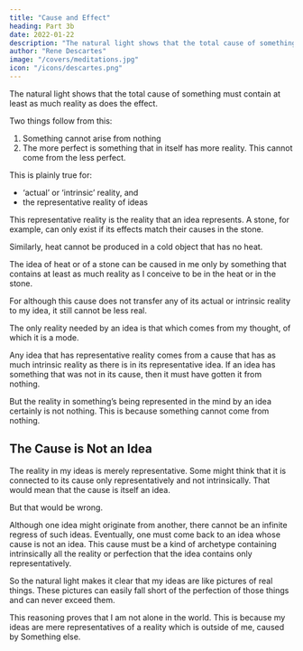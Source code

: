 ```yaml
---
title: "Cause and Effect"
heading: Part 3b
date: 2022-01-22
description: "The natural light shows that the total cause of something must contain at least as much reality as does the effect."
author: "Rene Descartes"
image: "/covers/meditations.jpg"
icon: "/icons/descartes.png"
---
```



The natural light shows that the total cause of something must contain at least as much reality as does the effect. 

<!-- For where could the effect get its reality from if not from the cause? And how could the cause give reality to the effect unless it first had that reality itself?  -->

Two things follow from this:

1. Something cannot arise from nothing
2. The more perfect is something that in itself has more reality. This cannot come from the less perfect.

This is plainly true for:
- ‘actual’ or ‘intrinsic’ reality, and
- the representative reality of ideas

This representative reality is the reality that an idea represents. A stone, for example, can only exist if its effects match their causes in the stone. <!-- produced by something that contains – either straightforwardly or in some higher form – everything that is to be found in the stone.  -->

Similarly, heat cannot be produced in a cold object that has no heat. <!--  except by something of at least the same order of perfection as heat, and so on.  -->

<!-- I do not say simply ‘except by something that is hot’, because that is not necessary. The thing could be caused to be hot by something that doesn’t itself straightforwardly contain heat – i.e. that isn’t itself hot – but contains heat in a higher form, that is, something of a higher order of perfection than heat. Thus, for example, although God is obviously not himself hot, he can cause something to be hot because he contains heat not straightforwardly but in a higher form.) -->

The idea of heat or of a stone can be caused in me only by something that contains at least as much reality as I conceive to be in the heat or in the stone.

For although this cause does not transfer any of its actual or intrinsic reality to my idea, it still cannot be less real. 

The only reality needed by an idea is that which comes from my thought, of which it is a mode.

Any idea that has representative reality comes from a cause that has as much intrinsic reality as there is in its representative idea. If an idea has something that was not in its cause, then it must have gotten it from nothing. 

But the reality in something’s being represented in the mind by an idea<!-- , though it may not be very perfect, --> certainly is not nothing. This is because something cannot come from nothing.

## The Cause is Not an Idea

The reality in my ideas is merely representative. Some might think that it is connected to  its cause only representatively and not intrinsically. That would mean that the cause is itself an idea.  <!-- because only ideas have representative reality.  -->

But that would be wrong.

Although one idea might originate from another, there cannot be an infinite regress of such ideas. Eventually, one must come back to an idea whose cause is not an idea. This cause must be a kind of archetype containing intrinsically all the reality or perfection that the idea contains only representatively.

So the natural light makes it clear that my ideas are like pictures of real things. These pictures can easily fall short of the perfection of those things and can never exceed them.

<!-- The longer and more carefully I examine all these points, the more clearly and distinctly I recognize their truth.  -->

<!-- But what is my conclusion to be?  -->

This reasoning proves that I am not alone in the world. This is because my ideas are mere representatives of a reality which is outside of me, caused by Something else.  <!-- that I am sure the same reality doesn’t reside in me, either straightforwardly or in a higher form, and hence that I myself can’t be the cause of the idea, then, because everything must have some cause, it will necessarily follow that   -->

<!-- = there exists some other thing that is the cause of that idea. -->

<!-- If no such idea is to be found in me, I shall have no argument to show that anything exists apart from myself; for, despite a most careful and wide-ranging survey, this is the only argument I have so far been able to find. -->

<!-- Among my ideas, apart from the one that gives me a representation of myself, which can’t present any difficulty in this context, there are ideas that variously represent God, inanimate bodies, angels, animals and finally other men like myself.

As regards my ideas of other men, or animals, or angels, I can easily understand that they could be put together from the ideas I have of myself, of bodies and of God, even if the world contained no men besides me, no animals and no angels.

As to my ideas of bodies, so far as I can see they contain nothing that is so great or excellent that it couldn’t have originated in myself. For if I examine them thoroughly, one by one, as I did the idea of the wax yesterday, I realize that the following short list gives everything that I perceive clearly and distinctly in them= size, or extension in length, breadth and depth; shape, which is a function of the boundaries of this extension; position, which is a relation between various items possessing shape; motion, or change in position.

To these may be added substance, duration and number.

But as for all the rest, including light and colours, sounds, smells, tastes, heat and cold and the other qualities that can be known by touch, I think of these in such a confused and obscure way that I don’t even know whether they are true or false, that is, whether my ideas of them are ideas of real things or of non-things. 

Strictly speaking, only judgments can be true or false. But we can also speak of an idea as ‘materially false’ if it represents a non-thing as a thing.  -->

<!-- For example, my idea of cold depends on the idea of heat, and vice versa. These do not depend on material truth.   -->

<!--  on have so little clarity and distinctness that they don’t enable me to know whether cold is merely the absence of heat, or heat is merely the absence of cold, or heat and cold are both real positive qualities, or neither heat nor cold is a real positive quality. -->

<!-- If the right answer is that cold is nothing but the absence of heat, the idea that represents it to me as something real and positive deserves to be called ‘false'; and the same goes for other ideas of this kind. -->

<!-- Such ideas obviously don’t have to be caused by something other than myself. If they are false – that is, if they represent non-things – then they are in me only because of a deficiency or lack of perfection in my nature, which is to say that they arise from nothing; 

I know this by the natural light. If on the other hand they are true, there is no reason why they shouldn’t arise from myself, since they represent such a slight reality that I can’t even distinguish it from a non-thing. -->
